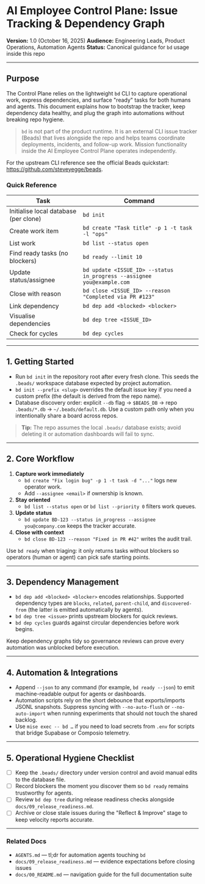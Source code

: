 # AI Employee Control Plane: Issue Tracking & Dependency Graph

**Version:** 1.0 (October 16, 2025)
**Audience:** Engineering Leads, Product Operations, Automation Agents
**Status:** Canonical guidance for `bd` usage inside this repo

---

## Purpose

The Control Plane relies on the lightweight `bd` CLI to capture operational work, express
dependencies, and surface "ready" tasks for both humans and agents. This
document explains how to bootstrap the tracker, keep dependency data healthy,
and plug the graph into automations without breaking repo hygiene.

> `bd` is not part of the product runtime. It is an external CLI issue tracker (Beads) that
> lives alongside the repo and helps teams coordinate deployments, incidents, and follow-up work.
> Mission functionality inside the AI Employee Control Plane operates independently.

For the upstream CLI reference see the official Beads quickstart: <https://github.com/steveyegge/beads>.

### Quick Reference

| Task | Command |
| ---- | ------- |
| Initialise local database (per clone) | `bd init` |
| Create work item | `bd create "Task title" -p 1 -t task -l "ops"` |
| List work | `bd list --status open` |
| Find ready tasks (no blockers) | `bd ready --limit 10` |
| Update status/assignee | `bd update <ISSUE_ID> --status in_progress --assignee you@example.com` |
| Close with reason | `bd close <ISSUE_ID> --reason "Completed via PR #123"` |
| Link dependency | `bd dep add <blocked> <blocker>` |
| Visualise dependencies | `bd dep tree <ISSUE_ID>` |
| Check for cycles | `bd dep cycles` |

---

## 1. Getting Started

- Run `bd init` in the repository root after every fresh clone. This seeds the
  `.beads/` workspace database expected by project automation.
- `bd init --prefix <slug>` overrides the default issue key if you need a custom
  prefix (the default is derived from the repo name).
- Database discovery order: explicit `--db` flag → `$BEADS_DB` → repo
  `.beads/*.db` → `~/.beads/default.db`. Use a custom path only when you
  intentionally share a board across repos.

> **Tip:** The repo assumes the local `.beads/` database exists; avoid deleting
> it or automation dashboards will fail to sync.

---

## 2. Core Workflow

1. **Capture work immediately**
   - `bd create "Fix login bug" -p 1 -t task -d "..."` logs new operator work.
   - Add `--assignee <email>` if ownership is known.
2. **Stay oriented**
   - `bd list --status open` or `bd list --priority 0` filters work queues.
3. **Update status**
   - `bd update BD-123 --status in_progress --assignee you@company.com` keeps
     the tracker accurate.
4. **Close with context**
    - `bd close BD-123 --reason "Fixed in PR #42"` writes the audit trail.

Use `bd ready` when triaging: it only returns tasks without blockers so
operators (human or agent) can pick safe starting points.

---

## 3. Dependency Management

- `bd dep add <blocked> <blocker>` encodes relationships. Supported dependency
  types are `blocks`, `related`, `parent-child`, and `discovered-from` (the
  latter is emitted automatically by agents).
- `bd dep tree <issue>` prints upstream blockers for quick reviews.
- `bd dep cycles` guards against circular dependencies before work begins.

Keep dependency graphs tidy so governance reviews can prove every automation was
unblocked before execution.

---

## 4. Automation & Integrations

- Append `--json` to any command (for example, `bd ready --json`) to emit
  machine-readable output for agents or dashboards.
- Automation scripts rely on the short debounce that exports/imports JSONL
  snapshots. Suppress syncing with `--no-auto-flush` or `--no-auto-import` when
  running experiments that should not touch the shared backlog.
- Use `mise exec -- bd …` if you need to load secrets from `.env` for scripts
  that bridge Supabase or Composio telemetry.

---

## 5. Operational Hygiene Checklist

- [ ] Keep the `.beads/` directory under version control and avoid manual edits
      to the database file.
- [ ] Record blockers the moment you discover them so `bd ready` remains
      trustworthy for agents.
- [ ] Review `bd dep tree` during release readiness checks alongside
      `docs/09_release_readiness.md`.
- [ ] Archive or close stale issues during the "Reflect & Improve" stage to
      keep velocity reports accurate.

---

### Related Docs

- `AGENTS.md` — tl;dr for automation agents touching `bd`
- `docs/09_release_readiness.md` — evidence expectations before closing issues
- `docs/00_README.md` — navigation guide for the full documentation suite
